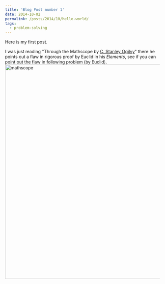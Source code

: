 ```yaml
---
title: 'Blog Post number 1'
date: 2014-10-02
permalink: /posts/2014/10/hello-world/
tags:
  - problem-solving
---
```

Here is my first post.

I was just reading "Through the Mathscope by <a href="http://en.wikipedia.org/wiki/C._Stanley_Ogilvy">C. Stanley Ogilvy</a>" there he points out a flaw in rigorous proof by Euclid in his <em>Elements</em>, see if you can point out the flaw in following problem (by Euclid).<a href="https://gaurish4math.files.wordpress.com/2014/10/mathscope.png"><img class="aligncenter wp-image-101 size-large" src="https://gaurish4math.files.wordpress.com/2014/10/mathscope.png?w=660" alt="mathscope" width="660" height="697" /></a>
